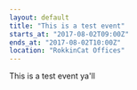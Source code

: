 ```yaml
---
layout: default
title: "This is a test event"
starts_at: "2017-08-02T09:00Z"
ends_at: "2017-08-02T10:00Z"
location: "RokkinCat Offices"
---
```


This is a test event ya'll
